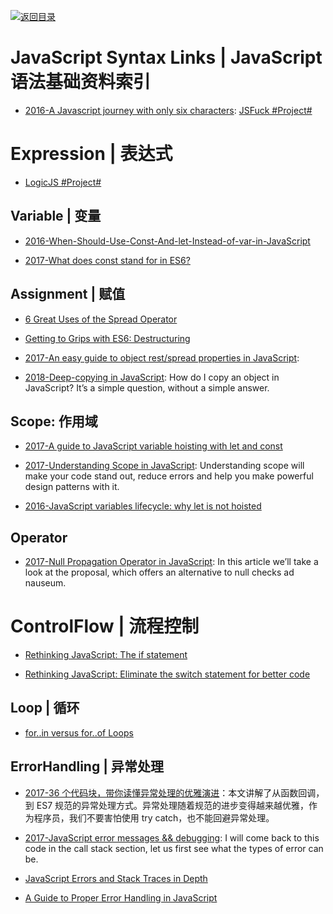 [![返回目录](https://user-images.githubusercontent.com/5803001/38079637-ff0abcf0-3371-11e8-9b76-ad651620afc7.jpg)](https://github.com/wxyyxc1992/Awesome-Links)

# JavaScript Syntax Links | JavaScript 语法基础资料索引

- [2016-A Javascript journey with only six characters](http://jazcash.com/a-javascript-journey-with-only-six-characters/): [JSFuck #Project# ](https://github.com/aemkei/jsfuck)

# Expression | 表达式

- [LogicJS #Project#](https://github.com/mcsoto/LogicJS)

## Variable | 变量

- [2016-When-Should-Use-Const-And-let-Instead-of-var-in-JavaScript](https://medium.com/@pandeysoni/when-should-use-const-and-let-instead-of-var-in-javascript-ec2c3d7e5ca6#.vv8lyf4sr)

* [2017-What does const stand for in ES6?](https://medium.com/the-node-js-collection/what-does-const-stand-for-in-es6-f7ab3d9e06fc)

## Assignment | 赋值

- [6 Great Uses of the Spread Operator](https://davidwalsh.name/spread-operator)

* [Getting to Grips with ES6: Destructuring](https://hackernoon.com/getting-to-grips-with-es6-destructuring-e5b5ddb34990#.i4yvrx7hh)

* [2017-An easy guide to object rest/spread properties in JavaScript](https://dmitripavlutin.com/object-rest-spread-properties-javascript/):

* [2018-Deep-copying in JavaScript](http://dassur.ma/things/deep-copy/): How do I copy an object in JavaScript? It’s a simple question, without a simple answer.

## Scope: 作用域

- [2017-A guide to JavaScript variable hoisting with let and const](https://medium.freecodecamp.com/what-is-variable-hoisting-differentiating-between-var-let-and-const-in-es6-f1a70bb43d)

* [2017-Understanding Scope in JavaScript](https://scotch.io/tutorials/understanding-scope-in-javascript): Understanding scope will make your code stand out, reduce errors and help you make powerful design patterns with it.

- [2016-JavaScript variables lifecycle: why let is not hoisted](https://parg.co/bjP)

## Operator

- [2017-Null Propagation Operator in JavaScript](https://ponyfoo.com/articles/null-propagation-operator): In this article we’ll take a look at the proposal, which offers an alternative to null checks ad nauseum.

# ControlFlow | 流程控制

- [Rethinking JavaScript: The if statement](https://hackernoon.com/rethinking-javascript-the-if-statement-b158a61cd6cb#.f3zgnmk79)

- [Rethinking JavaScript: Eliminate the switch statement for better code](https://hackernoon.com/rethinking-javascript-eliminate-the-switch-statement-for-better-code-5c81c044716d#.9xg1h0ws5)

## Loop | 循环

- [for..in versus for..of Loops](https://bitsofco.de/for-in-vs-for-of/)

## ErrorHandling | 异常处理

- [2017-36 个代码块，带你读懂异常处理的优雅演进](http://mp.weixin.qq.com/s/9_Gxn5eAr8XKYyRxh8e8EA)：本文讲解了从函数回调，到 ES7 规范的异常处理方式。异常处理随着规范的进步变得越来越优雅，作为程序员，我们不要害怕使用 try catch，也不能回避异常处理。

- [2017-JavaScript error messages && debugging](https://codeburst.io/javascript-error-messages-debugging-d23f84f0ae7c): I will come back to this code in the call stack section, let us first see what the types of error can be.

- [JavaScript Errors and Stack Traces in Depth](http://lucasfcosta.com/2017/02/17/JavaScript-Errors-and-Stack-Traces.html)

* [A Guide to Proper Error Handling in JavaScript](https://www.sitepoint.com/proper-error-handling-javascript/)

